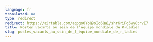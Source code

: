 ```yaml
---
language: fr
translated: no
type: redirect
redirect: https://airtable.com/appgo0YoQ9oIc6Qa1/shrKriFg5wy8trvE7
title: Postes vacants au sein de l'équipe mondiale de R-Ladies
slug: postes_vacants_au_sein_de_l_équipe_mondiale_de_r_ladies
---
```




